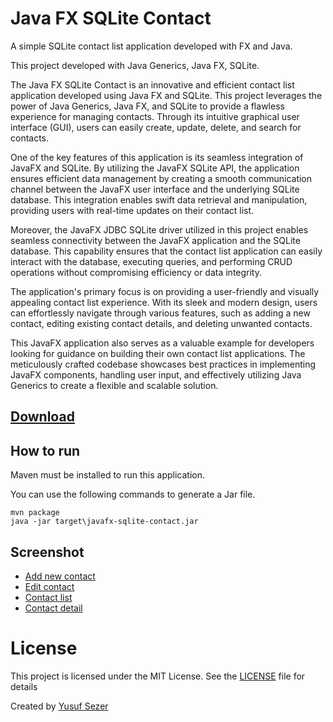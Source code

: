 # Java FX SQLite Contact

A simple SQLite contact list application developed with FX and Java.

This project developed with Java Generics, Java FX, SQLite.

The Java FX SQLite Contact is an innovative and efficient contact list application developed using Java FX and SQLite. This project leverages the power of Java Generics, Java FX, and SQLite to provide a flawless experience for managing contacts. Through its intuitive graphical user interface (GUI), users can easily create, update, delete, and search for contacts.

One of the key features of this application is its seamless integration of JavaFX and SQLite. By utilizing the JavaFX SQLite API, the application ensures efficient data management by creating a smooth communication channel between the JavaFX user interface and the underlying SQLite database. This integration enables swift data retrieval and manipulation, providing users with real-time updates on their contact list.

Moreover, the JavaFX JDBC SQLite driver utilized in this project enables seamless connectivity between the JavaFX application and the SQLite database. This capability ensures that the contact list application can easily interact with the database, executing queries, and performing CRUD operations without compromising efficiency or data integrity.

The application's primary focus is on providing a user-friendly and visually appealing contact list experience. With its sleek and modern design, users can effortlessly navigate through various features, such as adding a new contact, editing existing contact details, and deleting unwanted contacts.

This JavaFX application also serves as a valuable example for developers looking for guidance on building their own contact list applications. The meticulously crafted codebase showcases best practices in implementing JavaFX components, handling user input, and effectively utilizing Java Generics to create a flexible and scalable solution.

## [Download](https://github.com/yusufsefasezer/javafx-sqlite-contact/archive/master.zip)

## How to run

Maven must be installed to run this application.

You can use the following commands to generate a Jar file.

```
mvn package
java -jar target\javafx-sqlite-contact.jar
```

## Screenshot

- [Add new contact](screenshot/add.png)
- [Edit contact](screenshot/edit.png)
- [Contact list](screenshot/contact-list.png)
- [Contact detail](screenshot/contact-detail.png)

# License
This project is licensed under the MIT License. See the [LICENSE](LICENSE) file for details

Created by [Yusuf Sezer](https://www.yusufsezer.com)
